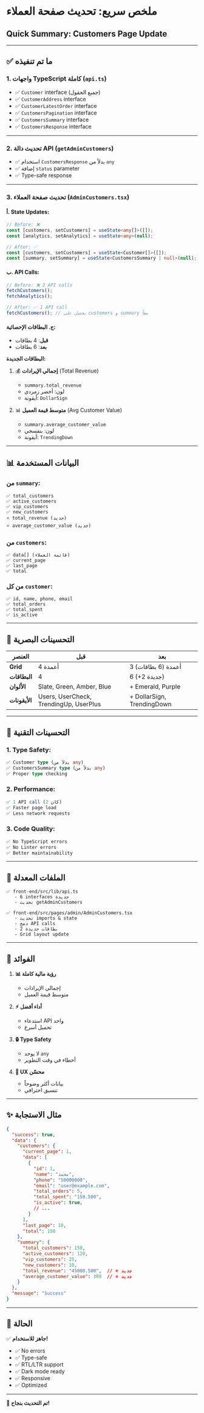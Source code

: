 # ملخص سريع: تحديث صفحة العملاء
## Quick Summary: Customers Page Update

---

## ✅ ما تم تنفيذه

### 1. **واجهات TypeScript كاملة** (`api.ts`)
- ✅ `Customer` interface (جميع الحقول)
- ✅ `CustomerAddress` interface
- ✅ `CustomerLatestOrder` interface
- ✅ `CustomersPagination` interface
- ✅ `CustomersSummary` interface
- ✅ `CustomersResponse` interface

---

### 2. **تحديث دالة API** (`getAdminCustomers`)
- ✅ استخدام `CustomersResponse` بدلاً من `any`
- ✅ إضافة `status` parameter
- ✅ Type-safe response

---

### 3. **تحديث صفحة العملاء** (`AdminCustomers.tsx`)

#### أ. State Updates:
```typescript
// Before: ❌
const [customers, setCustomers] = useState<any[]>([]);
const [analytics, setAnalytics] = useState<any>(null);

// After: ✅
const [customers, setCustomers] = useState<Customer[]>([]);
const [summary, setSummary] = useState<CustomersSummary | null>(null);
```

#### ب. API Calls:
```typescript
// Before: ❌ 2 API calls
fetchCustomers();
fetchAnalytics();

// After: ✅ 1 API call
fetchCustomers(); // يحصل على customers و summary معاً
```

#### ج. البطاقات الإحصائية:
- **قبل**: 4 بطاقات
- **بعد**: 6 بطاقات

**البطاقات الجديدة:**
1. 💰 **إجمالي الإيرادات** (Total Revenue)
   - `summary.total_revenue`
   - لون: أخضر زمردي
   - أيقونة: `DollarSign`

2. 📊 **متوسط قيمة العميل** (Avg Customer Value)
   - `summary.average_customer_value`
   - لون: بنفسجي
   - أيقونة: `TrendingDown`

---

## 📊 البيانات المستخدمة

### من `summary`:
```
✅ total_customers
✅ active_customers
✅ vip_customers
✅ new_customers
⭐ total_revenue (جديد)
⭐ average_customer_value (جديد)
```

### من `customers`:
```
✅ data[] (قائمة العملاء)
✅ current_page
✅ last_page
✅ total
```

### من كل `customer`:
```
✅ id, name, phone, email
✅ total_orders
✅ total_spent
✅ is_active
```

---

## 🎨 التحسينات البصرية

| العنصر | قبل | بعد |
|--------|-----|-----|
| **Grid** | 4 أعمدة | 3 أعمدة (6 بطاقات) |
| **البطاقات** | 4 | 6 (+2 جديدة) |
| **الألوان** | Slate, Green, Amber, Blue | + Emerald, Purple |
| **الأيقونات** | Users, UserCheck, TrendingUp, UserPlus | + DollarSign, TrendingDown |

---

## 🔧 التحسينات التقنية

### 1. **Type Safety:**
```typescript
✅ Customer type (بدلاً من any)
✅ CustomersSummary type (بدلاً من any)
✅ Proper type checking
```

### 2. **Performance:**
```typescript
✅ 1 API call (كان 2)
✅ Faster page load
✅ Less network requests
```

### 3. **Code Quality:**
```typescript
✅ No TypeScript errors
✅ No Linter errors
✅ Better maintainability
```

---

## 📁 الملفات المعدلة

```
✅ front-end/src/lib/api.ts
   - 6 interfaces جديدة
   - تحديث getAdminCustomers

✅ front-end/src/pages/admin/AdminCustomers.tsx
   - تحديث imports & state
   - دمج API calls
   - 2 بطاقات جديدة
   - Grid layout update
```

---

## 🎯 الفوائد

1. **📊 رؤية مالية كاملة**
   - إجمالي الإيرادات
   - متوسط قيمة العميل

2. **⚡ أداء أفضل**
   - استدعاء API واحد
   - تحميل أسرع

3. **🔒 Type Safety**
   - لا يوجد `any`
   - أخطاء في وقت التطوير

4. **📱 UX محسّن**
   - بيانات أكثر وضوحاً
   - تنسيق احترافي

---

## ✨ مثال الاستجابة

```json
{
  "success": true,
  "data": {
    "customers": {
      "current_page": 1,
      "data": [
        {
          "id": 1,
          "name": "محمد",
          "phone": "50000000",
          "email": "user@example.com",
          "total_orders": 5,
          "total_spent": "150.500",
          "is_active": true,
          // ...
        }
      ],
      "last_page": 10,
      "total": 150
    },
    "summary": {
      "total_customers": 150,
      "active_customers": 120,
      "vip_customers": 25,
      "new_customers": 10,
      "total_revenue": "45000.500",  // ⭐ جديد
      "average_customer_value": 300  // ⭐ جديد
    }
  },
  "message": "Success"
}
```

---

## 🚀 الحالة

✅ **جاهز للاستخدام!**

- ✅ No errors
- ✅ Type-safe
- ✅ RTL/LTR support
- ✅ Dark mode ready
- ✅ Responsive
- ✅ Optimized

---

**🎉 تم التحديث بنجاح!**

